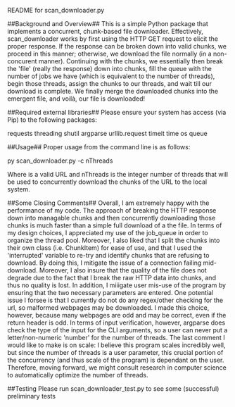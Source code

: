 README for scan_downloader.py

##Background and Overview##
This is a simple Python package that implements a concurrent, chunk-based file downloader. 
Effectively, scan_downloader works by first using the HTTP GET request to elicit the proper
response.  If the response can be broken down into valid chunks, we proceed in this manner;
otherwise, we download the file normally (in a non-concurent manner).  Continuing with
the chunks, we essentially then break the 'file' (really the response) down into chunks,
fill the queue with the number of jobs we have (which is equivalent to the number of 
threads), begin those threads, assign the chunks to our threads, and wait till our
download is complete.  We finally merge the downloaded chunks into the emergent file,
and voilà, our file is downloaded!


##Required external libraries##
Please ensure your system has access (via Pip) to the following packages:

requests
threading
shutil
argparse
urllib.request
timeit
time
os
queue

##Usage##
Proper usage from the command line is as follows:

py scan_downloader.py <URL> -c nThreads

Where <URL> is a valid URL and nThreads is the integer number of threads that will be used to concurrently download the
chunks of the URL to the local system.  


##Some Closing Comments##
Overall, I am extremely happy with the performance of my code.  The approach of breaking the HTTP response down into
managable chunks and then concurrently downloading those chunks is much faster than a simple full download of a the file.
In terms of my design choices, I appreciated my use of the job_queue in order to organize the thread pool.  Moreover,
I also liked that I split the chunks into their own class (i.e. ChunkItem) for ease of use, and that I used the
'interrupted' variable to re-try and identify chunks that are refusing to download.  By doing this, I mitigate
the issue of a connection failing mid-download.  Moreover, I also insure that the quality of the file does not
degrade due to the fact that I break the raw HTTP data into chunks, and thus no quality is lost.  In addition,
I miiigate user mis-use of the program by ensuring that the two necessary parameters are entered.  One potential
issue I forsee is that I currently do not do any regex/other checking for the url, so malformed webpages may be downloaded.
I made this choice, however, because many webpages are odd and may be correct, even if the return header is odd.  In terms
of input verification, however, argparse does check the type of the input for the CLI arguments, so a user can never put 
a letter/non-numeric 'number' for the number of threads.  The last comment I would like to make is on scale: I believe
this program scales incredibly well, but since the number of threads is a user parameter, this crucial portion of the
concurrency (and thus scale of the program) is dependant on the user.  Therefore, moving forward, we might 
consult research in computer science to automatically optimize the number of threads.  

##Testing
Please run scan_downloader_test.py to see some (successful) preliminary tests